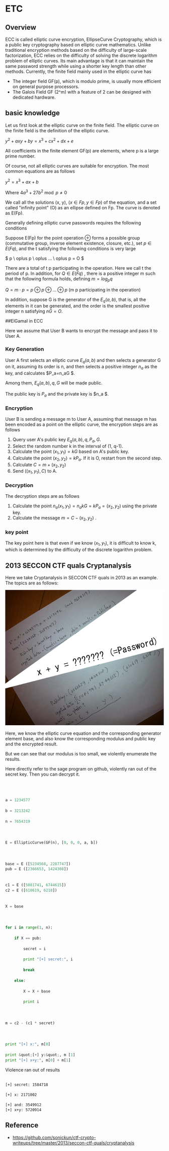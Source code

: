 



# ETC


## Overview


ECC is called elliptic curve encryption, EllipseCurve Cryptography, which is a public key cryptography based on elliptic curve mathematics. Unlike traditional encryption methods based on the difficulty of large-scale factorization, ECC relies on the difficulty of solving the discrete logarithm problem of elliptic curves. Its main advantage is that it can maintain the same password strength while using a shorter key length than other methods. Currently, the finite field mainly used in the elliptic curve has


- The integer field GF(p), which is modulo prime, is usually more efficient on general purpose processors.
- The Galois Field GF (2^m) with a feature of 2 can be designed with dedicated hardware.


## basic knowledge


Let us first look at the elliptic curve on the finite field. The elliptic curve on the finite field is the definition of the elliptic curve.


$y^2+axy+by=x^3+cx^2+dx+e$



All coefficients in the finite element GF(p) are elements, where p is a large prime number.


Of course, not all elliptic curves are suitable for encryption. The most common equations are as follows


$y^2=x^3+ax+b$



Where $4a^3+27b^2 \bmod p \neq 0$


We call all the solutions (x, y), ($x\in Fp, y \in Fp$) of the equation, and a set called &quot;infinity point&quot; (O) as an ellipse defined on Fp. The curve is denoted as E(Fp).


Generally defining elliptic curve passwords requires the following conditions


Suppose E(Fp) for the point operation $\oplus$ forms a possible group (commutative group, inverse element existence, closure, etc.), set $p\in E(Fq)$, and the t satisfying the following conditions is very large


$ p \ oplus p \ oplus ... \ oplus p = O $


There are a total of t p participating in the operation. Here we call t the period of p. In addition, for $Q\in E(Fq)$ , there is a positive integer m such that the following formula holds, defining $m=log_pq$


$Q=m\cdot p =p \oplus p \oplus ... \oplus p$ (m p participating in the operation)


In addition, suppose G is the generator of the $E_q (a,b)$, that is, all the elements in it can be generated, and the order is the smallest positive integer n satisfying $nG=O$.


##ElGamal in ECC


Here we assume that User B wants to encrypt the message and pass it to User A.


### Key Generation


User A first selects an elliptic curve $E_q (a,b)$ and then selects a generator G on it, assuming its order is n, and then selects a positive integer $n_a$ as the key, and calculates $P_a=n_aG $.


Among them, $E_q(a,b), q,G$ will be made public.


The public key is $P_a$ and the private key is $n_a $.


### Encryption


User B is sending a message m to User A, assuming that message m has been encoded as a point on the elliptic curve, the encryption steps are as follows


1. Query user A&#39;s public key $E_q(a,b), q, P_a,G$.
2. Select the random number k in the interval of (1, q-1).
3. Calculate the point $(x_1,y_1)=kG$ based on A&#39;s public key.
4. Calculate the point $(x_2,y_2)=kP_a$. If it is O, restart from the second step.
5. Calculate $C=m+(x_2,y_2)$
6. Send $((x_1,y_1),C)$ to A.


### Decryption


The decryption steps are as follows


1. Calculate the point $n_a(x_1,y_1)=n_akG=kP_a=(x_2,y_2)$ using the private key.
2. Calculate the message $m=C-(x_2,y_2)$ .


### key point


The key point here is that even if we know $(x_1,y_1)$, it is difficult to know k, which is determined by the difficulty of the discrete logarithm problem.


## 2013 SECCON CTF quals Cryptanalysis



Here we take Cryptanalysis in SECCON CTF quals in 2013 as an example. The topics are as follows:


![img](./figure/2013-seccon-ctf-crypt-desp.png)



Here, we know the elliptic curve equation and the corresponding generator element base, and also know the corresponding modulus and public key and the encrypted result.


But we can see that our modulus is too small, we violently enumerate the results.


Here directly refer to the sage program on github, violently ran out of the secret key. Then you can decrypt it.


```python



a = 1234577

b = 3213242

n = 7654319



E = EllipticCurve(GF(n), [0, 0, 0, a, b])



base = E ([5234568, 2287747])
pub = E ([2366653, 1424308])


c1 = E ([5081741, 6744615])
c2 = E ([610619, 6218])


X = base



for i in range(1, n):

    if X == pub:

        secret = i

        print "[+] secret:", i

        break

    else:

        X = X + base

        print i



m = c2 - (c1 * secret)



print "[+] x:", m[0]

print &quot;[+] y:&quot;, m [1]
print "[+] x+y:", m[0] + m[1]

```



Violence ran out of results


```shell

[+] secret: 1584718

[+] x: 2171002

[+] and: 3549912
[+] x+y: 5720914

```



## Reference

- https://github.com/sonickun/ctf-crypto-writeups/tree/master/2013/seccon-ctf-quals/cryptanalysis

